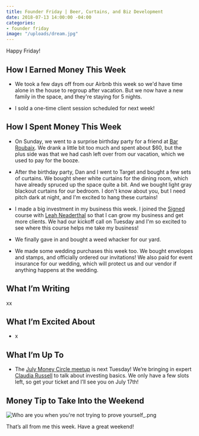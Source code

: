 ```yaml
---
title: Founder Friday | Beer, Curtains, and Biz Development
date: 2018-07-13 14:00:00 -04:00
categories:
- founder friday
image: "/uploads/dream.jpg"
---
```


Happy Friday!

## **How I Earned Money This Week**

* We took a few days off from our Airbnb this week so we'd have time alone in the house to regroup after vacation. But we now have a new family in the space, and they're staying for 5 nights.

* I sold a one-time client session scheduled for next week!

## **How I Spent Money This Week**

* On Sunday, we went to a surprise birthday party for a friend at [Bar Roubaix](http://www.roubaixdc.com/). We drank a little bit too much and spent about $60, but the plus side was that we had cash left over from our vacation, which we used to pay for the booze.

* After the birthday party, Dan and I went to Target and bought a few sets of curtains. We bought sheer white curtains for the dining room, which have already spruced up the space quite a bit. And we bought light gray blackout curtains for our bedroom. I don't know about you, but I need pitch dark at night, and I'm excited to hang these curtains!

* I made a big investment in my business this week. I joined the [Signed](https://www.smartgetspaid.com/signed/) course with [Leah Neaderthal](https://www.smartgetspaid.com/about/) so that I can grow my business and get more clients. We had our kickoff call on Tuesday and I'm so excited to see where this course helps me take my business!

* We finally gave in and bought a weed whacker for our yard. 

* We made some wedding purchases this week too. We bought envelopes and stamps, and officially ordered our invitations! We also paid for event insurance for our wedding, which will protect us and our vendor if anything happens at the wedding.

## **What I’m Writing**

xx

## **What I’m Excited About**

* x

## **What I’m Up To**

* The [July Money Circle meetup](https://www.maggiegermano.com/events/investing-101/) is next Tuesday! We’re bringing in expert [Claudia Russell](http://msengineeredwealth.com/) to talk about investing basics. We only have a few slots left, so get your ticket and I’ll see you on July 17th!

## **Money Tip to Take Into the Weekend**

![Who are you when you're not trying to prove yourself_.png](/uploads/Who%20are%20you%20when%20you're%20not%20trying%20to%20prove%20yourself_.png)

That’s all from me this week. Have a great weekend!